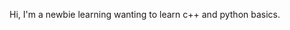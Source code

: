 Hi, I'm a newbie learning wanting to learn c++ and python basics.

<!---
Salty-Bacon/Salty-Bacon is a ✨ special ✨ repository because its `README.md` (this file) appears on your GitHub profile.
You can click the Preview link to take a look at your changes.
--->
